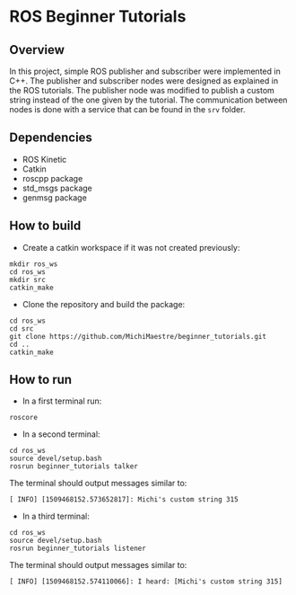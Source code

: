 # ROS Beginner Tutorials

## Overview

In this project, simple ROS publisher and subscriber were implemented in C++. The publisher and subscriber nodes were designed as explained in the ROS tutorials. The publisher node was modified to publish a custom string instead of the one given by the tutorial. The communication between nodes is done with a service that can be found in the `srv` folder.

## Dependencies

* ROS Kinetic
* Catkin
* roscpp package
* std_msgs package
* genmsg package

## How to build

* Create a catkin workspace if it was not created previously:

```
mkdir ros_ws
cd ros_ws
mkdir src
catkin_make
```
* Clone the repository and build the package:
```
cd ros_ws
cd src
git clone https://github.com/MichiMaestre/beginner_tutorials.git
cd ..
catkin_make
```

## How to run

* In a first terminal run:

```
roscore
```
* In a second terminal:
```
cd ros_ws
source devel/setup.bash
rosrun beginner_tutorials talker
```
The terminal should output messages similar to:

`[ INFO] [1509468152.573652817]: Michi's custom string 315`

* In a third terminal:
```
cd ros_ws
source devel/setup.bash
rosrun beginner_tutorials listener
```
The terminal should output messages similar to:

`[ INFO] [1509468152.574110066]: I heard: [Michi's custom string 315]`
